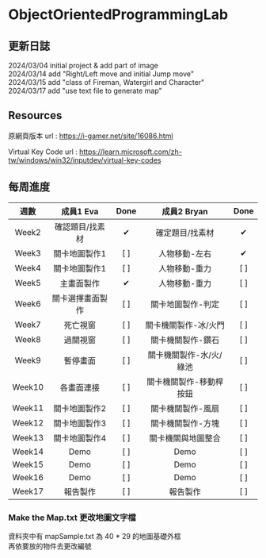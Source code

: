 # ObjectOrientedProgrammingLab
## 更新日誌
2024/03/04 initial project & add part of image  
2024/03/14 add "Right/Left move and initial Jump move"   
2024/03/15 add "class of Fireman, Watergirl and Character"  
2024/03/17 add "use text file to generate map"

## Resources
原網頁版本 
url : https://i-gamer.net/site/16086.html

Virtual Key Code
url : https://learn.microsoft.com/zh-tw/windows/win32/inputdev/virtual-key-codes

## 每周進度
|  週數   |  成員1 Eva  |   Done   | 成員2 Bryan|Done|
|  :---:  |   :---:    | :---:    | :---:    | :---:    |
|Week2    |確認題目/找素材| &#10004; |確定題目/找素材| &#10004; |
|Week3    |關卡地圖製作1| [ ] |人物移動-左右| &#10004; |
|Week4    |關卡地圖製作1| [ ] |人物移動-重力| [ ] |
|Week5    |主畫面製作| &#10004; |人物移動-重力| [ ] |
|Week6    |關卡選擇畫面製作| [ ] |關卡地圖製作-判定| [ ] |
|Week7    |死亡視窗| [ ] |關卡機關製作-冰/火門| [ ] |
|Week8    |過關視窗| [ ] |關卡機關製作-鑽石| [ ] |
|Week9    |暫停畫面| [ ] |關卡機關製作-水/火/綠池| [ ] |
|Week10   |各畫面連接| [ ] |關卡機關製作-移動桿按鈕| [ ] |
|Week11   |關卡地圖製作2| [ ] |關卡機關製作-風扇| [ ] |
|Week12   |關卡地圖製作3| [ ] |關卡機關製作-方塊| [ ] |
|Week13   |關卡地圖製作4| [ ] |關卡機關與地圖整合| [ ] |
|Week14   |Demo| [ ] |Demo| [ ] |
|Week15   |Demo| [ ] |Demo| [ ] |
|Week16   |Demo| [ ] |Demo| [ ] |
|Week17   |報告製作| [ ] |報告製作| [ ] |

### Make the Map.txt 更改地圖文字檔
資料夾中有 mapSample.txt 為 40 * 29 的地圖基礎外框  
再依要放的物件去更改編號